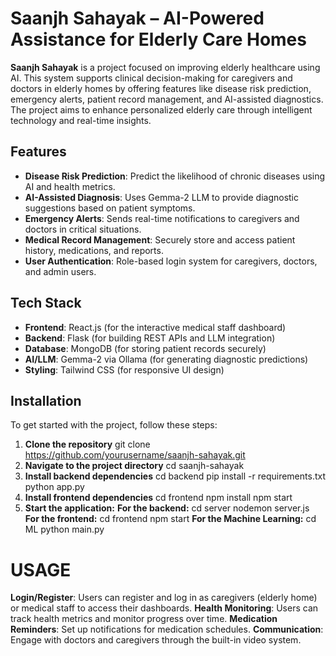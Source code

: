 # Saanjh Sahayak – AI-Powered Assistance for Elderly Care Homes

**Saanjh Sahayak** is a project focused on improving elderly healthcare using AI. This system supports clinical decision-making for caregivers and doctors in elderly homes by offering features like disease risk prediction, emergency alerts, patient record management, and AI-assisted diagnostics. The project aims to enhance personalized elderly care through intelligent technology and real-time insights.

## Features

- **Disease Risk Prediction**: Predict the likelihood of chronic diseases using AI and health metrics.
- **AI-Assisted Diagnosis**: Uses Gemma-2 LLM to provide diagnostic suggestions based on patient symptoms.
- **Emergency Alerts**: Sends real-time notifications to caregivers and doctors in critical situations.
- **Medical Record Management**: Securely store and access patient history, medications, and reports.
- **User Authentication**: Role-based login system for caregivers, doctors, and admin users.

## Tech Stack

- **Frontend**: React.js (for the interactive medical staff dashboard)
- **Backend**: Flask (for building REST APIs and LLM integration)
- **Database**: MongoDB (for storing patient records securely)
- **AI/LLM**: Gemma-2 via Ollama (for generating diagnostic predictions)
- **Styling**: Tailwind CSS (for responsive UI design)

## Installation

To get started with the project, follow these steps:

1. **Clone the repository** 
git clone https://github.com/yourusername/saanjh-sahayak.git
2. **Navigate to the project directory**
cd saanjh-sahayak
3. **Install backend dependencies**
cd backend
pip install -r requirements.txt
python app.py
4. **Install frontend dependencies**
cd frontend
npm install
npm start
5. **Start the application:**
**For the backend:**
cd server
nodemon server.js
**For the frontend:**
cd frontend
npm start
**For the Machine Learning:**
cd ML
python main.py
# USAGE
**Login/Register**: Users can register and log in as caregivers (elderly home) or medical staff to access their dashboards.
**Health Monitoring**: Users can track health metrics and monitor progress over time.
**Medication Reminders**: Set up notifications for medication schedules.
**Communication**: Engage with doctors and caregivers through the built-in video system.






